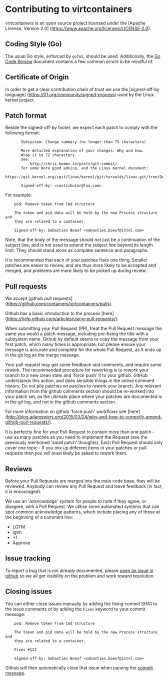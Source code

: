 # Contributing to virtcontainers

virtcontainers is an open source project licensed under the [Apache License, Version 2.0] (https://www.apache.org/licenses/LICENSE-2.0).

## Coding Style (Go)

The usual Go style, enforced by `gofmt`, should be used. Additionally, the [Go
Code Review](https://github.com/golang/go/wiki/CodeReviewComments) document
contains a few common errors to be mindful of.


## Certificate of Origin

In order to get a clear contribution chain of trust we use the [signed-off-by language] (https://01.org/community/signed-process)
used by the Linux kernel project.

## Patch format

Beside the signed-off-by footer, we expect each patch to comply with the following format:

```
       Subsystem: Change summary (no longer than 75 characters)

       More detailed explanation of your changes: Why and how.
       Wrap it to 72 characters.
       See:
           http://chris.beams.io/posts/git-commit/
       for some more good advice, and the Linux Kernel document:
           https://git.kernel.org/cgit/linux/kernel/git/torvalds/linux.git/tree/Documentation/SubmittingPatches

       Signed-off-by: <contributor@foo.com>
```

For example:

```
    pod: Remove token from Cmd structure
    
    The token and pid data will be hold by the new Process structure and
    they are related to a container.
    
    Signed-off-by: Sebastien Boeuf <sebastien.boeuf@intel.com>
```

Note, that the body of the message should not just be a continuation of the subject line, and is not used to extend the subject line beyond its length limit. They should stand alone as complete sentence and paragraphs.

It is recommended that each of your patches fixes one thing. Smaller patches are easier to review, and are thus more likely to be accepted and merged, and problems are more likely to be picked up during review.

## Pull requests

We accept [github pull requests] (https://github.com/containers/virtcontainers/pulls).

Github has a basic introduction to the process [here] (https://help.github.com/articles/using-pull-requests/).

When submitting your Pull Request (PR), treat the Pull Request message the same you would a patch message, including pre-fixing the title with a subsystem name. Github by default seems to copy the message from your first patch, which many times is appropriate, but please ensure your message is accurate and complete for the whole Pull Request, as it ends up in the git log as the merge message.

Your pull request may get some feedback and comments, and require some rework. The recommended procedure for reworking is to rework your branch to a new clean state and 'force push' it to your github. GitHub understands this action, and does sensible things in the online comment history. Do not pile patches on patches to rework your branch. Any relevant information from the github comments section should be re-worked into your patch set, as the ultimate place where your patches are documented is in the git log, and not in the github comments section.

For more information on github 'force push' workflows see [here] (http://blog.adamspiers.org/2015/03/24/why-and-how-to-correctly-amend-github-pull-requests/).

It is perfectly fine for your Pull Request to contain more than one patch - use as many patches as you need to implement the Request (see the previously mentioned 'small patch' thoughts). Each Pull Request should only cover one topic - if you mix up different items in your patches or pull requests then you will most likely be asked to rework them.

## Reviews

Before your Pull Requests are merged into the main code base, they will be reviewed. Anybody can review any Pull Request and leave feedback (in fact, it is encouraged).

We use an 'acknowledge' system for people to note if they agree, or disagree, with a Pull Request. We utilise some automated systems that can spot common acknowledge patterns, which include placing any of these at the beginning of a comment line:

 - LGTM
 - lgtm
 - +1
 - Approve

## Issue tracking

To report a bug that is not already documented, please [open an
issue in github](https://github.com/containers/virtcontainers/issues/new) so we all get
visibility on the problem and work toward resolution.

## Closing issues

You can either close issues manually by adding the fixing commit SHA1 to the issue
comments or by adding the `Fixes` keyword to your commit message:

```
    pod: Remove token from Cmd structure
    
    The token and pid data will be hold by the new Process structure and
    they are related to a container.

    Fixes #123
    
    Signed-off-by: Sebastien Boeuf <sebastien.boeuf@intel.com>
```

Github will then automatically close that issue when parsing the
[commit message](https://help.github.com/articles/closing-issues-via-commit-messages/).
